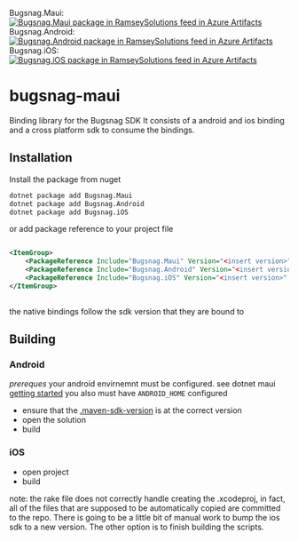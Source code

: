 Bugsnag.Maui: [![Bugsnag.Maui package in RamseySolutions feed in Azure Artifacts](https://feeds.dev.azure.com/RamseySolutions/_apis/public/Packaging/Feeds/RamseySolutions/Packages/869fe73e-575e-418a-af32-e59bf4b8df69/Badge)](https://dev.azure.com/RamseySolutions/Ramsey%20Plus/_artifacts/feed/RamseySolutions/NuGet/Bugsnag.Maui?preferRelease=true) \
Bugsnag.Android: [![Bugsnag.Android package in RamseySolutions feed in Azure Artifacts](https://feeds.dev.azure.com/RamseySolutions/_apis/public/Packaging/Feeds/RamseySolutions/Packages/de2b3b39-8806-4352-a224-f641ba3101d4/Badge)](https://dev.azure.com/RamseySolutions/Ramsey%20Plus/_artifacts/feed/RamseySolutions/NuGet/Bugsnag.Android?preferRelease=true) \
Bugsnag.iOS: [![Bugsnag.iOS package in RamseySolutions feed in Azure Artifacts](https://feeds.dev.azure.com/RamseySolutions/_apis/public/Packaging/Feeds/RamseySolutions/Packages/25bb06e4-dc77-4c6b-b70e-5e14375cf3a3/Badge)](https://dev.azure.com/RamseySolutions/Ramsey%20Plus/_artifacts/feed/RamseySolutions/NuGet/Bugsnag.iOS?preferRelease=true)

# bugsnag-maui
Binding library for the Bugsnag SDK It consists of a android and ios binding and a cross platform sdk to consume the bindings.

## Installation

Install the package from nuget

```bash
dotnet package add Bugsnag.Maui
dotnet package add Bugsnag.Android
dotnet package add Bugsnag.iOS
```

or add package reference to your project file

```xml

<ItemGroup>
    <PackageReference Include="Bugsnag.Maui" Version="<insert version>" />    
    <PackageReference Include="Bugsnag.Android" Version="<insert version>" />
    <PackageReference Include="Bugsnag.iOS" Version="<insert version>" />
</ItemGroup>
    
```

the native bindings follow the sdk version that they are bound to

## Building

### Android

*prereques*
your android envirnemnt must be configured. see dotnet maui [getting started](https://learn.microsoft.com/en-us/dotnet/maui/get-started/installation?view=net-maui-8.0&tabs=visual-studio-code)
you also must have `ANDROID_HOME` configured

* ensure that the [.maven-sdk-version](.maven-sdk-version) is at the correct version
* open the solution
* build

### iOS

* open project
* build

note: the rake file does not correctly handle creating the .xcodeproj, in fact, all of the files that are supposed to be automatically copied are committed to the repo. There is going to be a little bit of manual work to bump the ios sdk to a new version. The other option is to finish building the scripts.
